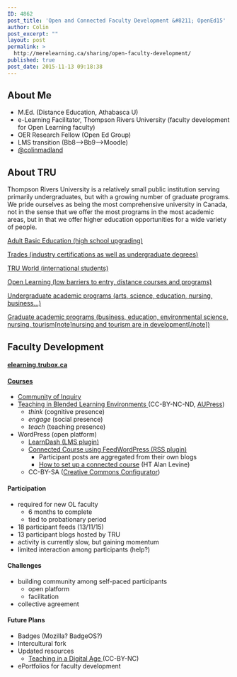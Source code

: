 ```yaml
---
ID: 4862
post_title: 'Open and Connected Faculty Development &#8211; OpenEd15'
author: Colin
post_excerpt: ""
layout: post
permalink: >
  http://merelearning.ca/sharing/open-faculty-development/
published: true
post_date: 2015-11-13 09:18:38
---
```

<h2>About Me</h2>
<ul>
	<li>M.Ed. (Distance Education, Athabasca U)</li>
	<li>e-Learning Facilitator, Thompson Rivers University (faculty development for Open Learning faculty)</li>
	<li>OER Research Fellow (Open Ed Group)</li>
	<li>LMS transition (Bb8--&gt;Bb9--&gt;Moodle)</li>
	<li><a href="http://twitter.com/colinmadland" target="_blank">@colinmadland</a></li>
</ul>
<h2>About TRU</h2>
Thompson Rivers University is a relatively small public institution serving primarily undergraduates, but with a growing number of graduate programs. We pride ourselves as being the most comprehensive university in Canada, not in the sense that we offer the most programs in the most academic areas, but in that we offer higher education opportunities for a wide variety of people.

<a href="http://www.tru.ca/distance/programs/adult-basic-education.html" target="_blank">Adult Basic Education (high school upgrading)</a>

<a href="http://www.tru.ca/trades.html" target="_blank">Trades (industry certifications as well as undergraduate degrees)</a>

<a href="http://www.tru.ca/truworld/" target="_blank">TRU World (international students)</a>

<a href="http://www.tru.ca/distance/" target="_blank">Open Learning (low barriers to entry, distance courses and programs)</a>

<a href="http://www.tru.ca/programs.html" target="_blank">Undergraduate academic programs (arts, science, education, nursing, business...)</a>

<a href="http://www.tru.ca/programs/graduate.html" target="_blank">Graduate academic programs (business, education, environmental science, nursing, tourism[note]nursing and tourism are in development[/note])</a>
<h2>Faculty Development</h2>
<h4><a href="http://elearning.trubox.ca/" target="_blank">elearning.trubox.ca</a></h4>
<h4><a href="http://elearning.trubox.ca/course" target="_blank">Courses</a></h4>
<ul>
	<li><a href="http://coi.athabascau.ca" target="_blank">Community of Inquiry </a></li>
	<li><a href="http://www.aupress.ca/index.php/books/120229" target="_blank">Teaching in Blended Learning Environments </a>(CC-BY-NC-ND, <a href="http://aupress.ca" target="_blank">AUPress</a>)
<ul>
	<li><em>think </em>(cognitive presence)</li>
	<li><em>engage</em> (social presence)</li>
	<li><em>teach </em>(teaching presence)</li>
</ul>
</li>
	<li>WordPress (open platform)
<ul>
	<li><a href="http://www.learndash.com" target="_blank">LearnDash (LMS plugin)</a></li>
	<li><a href="https://en-ca.wordpress.org/plugins/feedwordpress/" target="_blank">Connected Course using FeedWordPress (RSS plugin)</a>
<ul>
	<li>Participant posts are aggregated from their own blogs</li>
	<li><a href="http://cogdogblog.com/2014/07/14/feed-wordpress-101-the-basics/" target="_blank">How to set up a connected course</a> (HT Alan Levine)</li>
</ul>
</li>
	<li>CC-BY-SA (<a href="https://wordpress.org/plugins/creative-commons-configurator-1/" target="_blank">Creative Commons Configurator</a>)</li>
</ul>
</li>
</ul>
<h4>Participation</h4>
<ul>
	<li>required for new OL faculty
<ul>
	<li>6 months to complete</li>
	<li>tied to probationary period</li>
</ul>
</li>
	<li>18 participant feeds (13/11/15)</li>
	<li>13 participant blogs hosted by TRU</li>
	<li>activity is currently slow, but gaining momentum</li>
	<li>limited interaction among participants (help?)</li>
</ul>
<h4>Challenges</h4>
<ul>
	<li>building community among self-paced participants
<ul>
	<li>open platform</li>
	<li>facilitation</li>
</ul>
</li>
	<li>collective agreement</li>
</ul>
<h4>Future Plans</h4>
<ul>
	<li>Badges (Mozilla? BadgeOS?)</li>
	<li>Intercultural fork</li>
	<li>Updated resources
<ul>
	<li><a href="http://www.tonybates.ca/teaching-in-a-digital-age/" target="_blank">Teaching in a Digital Age </a>(CC-BY-NC)</li>
</ul>
</li>
	<li>ePortfolios for faculty development</li>
</ul>
&nbsp;
